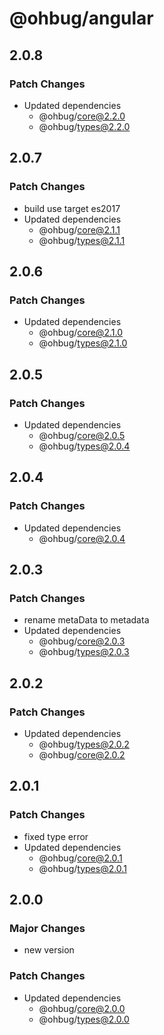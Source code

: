 # @ohbug/angular

## 2.0.8

### Patch Changes

- Updated dependencies
  - @ohbug/core@2.2.0
  - @ohbug/types@2.2.0

## 2.0.7

### Patch Changes

- build use target es2017
- Updated dependencies
  - @ohbug/core@2.1.1
  - @ohbug/types@2.1.1

## 2.0.6

### Patch Changes

- Updated dependencies
  - @ohbug/core@2.1.0
  - @ohbug/types@2.1.0

## 2.0.5

### Patch Changes

- Updated dependencies
  - @ohbug/core@2.0.5
  - @ohbug/types@2.0.4

## 2.0.4

### Patch Changes

- Updated dependencies
  - @ohbug/core@2.0.4

## 2.0.3

### Patch Changes

- rename metaData to metadata
- Updated dependencies
  - @ohbug/core@2.0.3
  - @ohbug/types@2.0.3

## 2.0.2

### Patch Changes

- Updated dependencies
  - @ohbug/types@2.0.2
  - @ohbug/core@2.0.2

## 2.0.1

### Patch Changes

- fixed type error
- Updated dependencies
  - @ohbug/core@2.0.1
  - @ohbug/types@2.0.1

## 2.0.0

### Major Changes

- new version

### Patch Changes

- Updated dependencies
  - @ohbug/core@2.0.0
  - @ohbug/types@2.0.0
